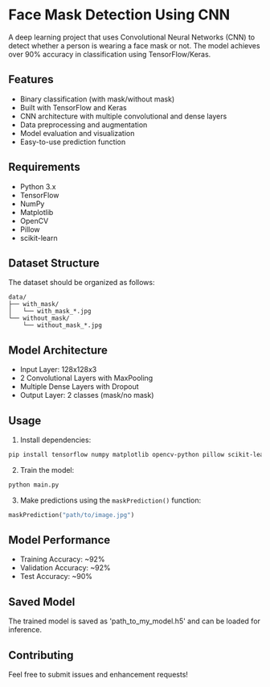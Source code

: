 # Face Mask Detection Using CNN

A deep learning project that uses Convolutional Neural Networks (CNN) to detect whether a person is wearing a face mask or not. The model achieves over 90% accuracy in classification using TensorFlow/Keras.

## Features

- Binary classification (with mask/without mask)
- Built with TensorFlow and Keras
- CNN architecture with multiple convolutional and dense layers
- Data preprocessing and augmentation
- Model evaluation and visualization
- Easy-to-use prediction function

## Requirements

- Python 3.x
- TensorFlow
- NumPy
- Matplotlib
- OpenCV
- Pillow
- scikit-learn

## Dataset Structure

The dataset should be organized as follows:
```
data/
├── with_mask/
│   └── with_mask_*.jpg
└── without_mask/
    └── without_mask_*.jpg
```

## Model Architecture

- Input Layer: 128x128x3
- 2 Convolutional Layers with MaxPooling
- Multiple Dense Layers with Dropout
- Output Layer: 2 classes (mask/no mask)

## Usage

1. Install dependencies:
```bash
pip install tensorflow numpy matplotlib opencv-python pillow scikit-learn
```

2. Train the model:
```python
python main.py
```

3. Make predictions using the `maskPrediction()` function:
```python
maskPrediction("path/to/image.jpg")
```

## Model Performance

- Training Accuracy: ~92%
- Validation Accuracy: ~92%
- Test Accuracy: ~90%

## Saved Model

The trained model is saved as 'path_to_my_model.h5' and can be loaded for inference.



## Contributing

Feel free to submit issues and enhancement requests!
